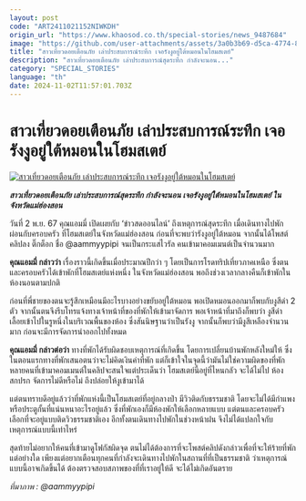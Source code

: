 ```yaml
---
layout: post
code: "ART2411021152NIWKDH"
origin_url: "https://www.khaosod.co.th/special-stories/news_9487684"
image: "https://github.com/user-attachments/assets/3a0b3b69-d5ca-4774-887e-2d052c75504e"
title: "สาวเที่ยวดอยเตือนภัย เล่าประสบการณ์ระทึก เจอรังงูอยู่ใต้หมอนในโฮมสเตย์"
description: "สาวเที่ยวดอยเตือนภัย เล่าประสบการณ์สุดระทึก กำลังจะนอน..."
category: "SPECIAL_STORIES"
language: "th"
date: 2024-11-02T11:57:01.703Z
---
```


# สาวเที่ยวดอยเตือนภัย เล่าประสบการณ์ระทึก เจอรังงูอยู่ใต้หมอนในโฮมสเตย์

[![สาวเที่ยวดอยเตือนภัย เล่าประสบการณ์ระทึก เจอรังงูอยู่ใต้หมอนในโฮมสเตย์](https://www.khaosod.co.th/wpapp/uploads/2024/11/aammyypipi.jpg "สาวเที่ยวดอยเตือนภัย เล่าประสบการณ์ระทึก เจอรังงูอยู่ใต้หมอนในโฮมสเตย์")](https://www.khaosod.co.th/wpapp/uploads/2024/11/aammyypipi.jpg)

_**สาวเที่ยวดอยเตือนภัย เล่าประสบการณ์สุดระทึก กำลังจะนอน เจอรังงูอยู่ใต้หมอนในโฮมสเตย์ ในจังหวัดแม่ฮ่องสอน**_

วันที่ 2 พ.ย. 67 คุณแอมมี่ เปิดเผยกับ ‘ข่าวสดออนไลน์’ ถึงเหตุการณ์สุดระทึก เมื่อเดินทางไปพักผ่อนกับครอบครัว ที่โฮมสเตย์ในจังหวัดแม่ฮ่องสอน ก่อนที่จะพบว่ารังงูอยู่ใต้หมอน จากนั้นได้โพสต์คลิปลง ติ๊กต็อก ชื่อ @aammyypipi จนเป็นกระแสไวรัล คนเข้ามาคอมเมนต์เป็นจำนวนมาก

**คุณแอมมี่ กล่าวว่า** เรื่องราวนี้เกิดขึ้นเมื่อประมาณปีกว่า ๆ โดยเป็นการโรดทริปเที่ยวภาคเหนือ ซึ่งตนและครอบครัวได้เข้าพักที่โฮมสเตย์แห่งหนึ่ง ในจังหวัดแม่ฮ่องสอน พอถึงช่วงเวลากลางคืนก็เข้าพักในห้องนอนตามปกติ

ก่อนที่พี่ชายของตนจะรู้สึกเหมือนมีอะไรบางอย่างขยับอยู่ใต้หมอน พอเปิดหมอนออกมาก็พบกับงูสีดำ 2 ตัว จากนั้นตนจึงรีบโทรแจ้งทางเจ้าหน้าที่ของที่พักให้เข้ามาจัดการ พอเจ้าหน้าที่มาถึงก็พบว่า งูสีดำเลื้อยเข้าไปในรูหนึ่งในบริเวณพื้นของห้อง ซึ่งสันนิษฐานว่าเป็นรังงู จากนั้นก็พบว่ามีงูสีเหลืองจำนวนมาก ก่อนจะมีการจัดการนำออกไปทั้งหมด

**คุณแอมมี่ กล่าวต่อว่า** ทางที่พักได้รับผิดชอบเหตุการณ์ที่เกิดขึ้น โดยการเปลี่ยนบ้านพักหลังใหม่ให้ ซึ่งในตอนแรกทางที่พักเสนอตนว่าจะไม่คิดเงินค่าที่พัก แต่ก็เข้าใจในจุดนี้ว่ามันไม่ใช่ความผิดของที่พัก หลายคนที่เข้ามาคอมเมนต์ในคลิปจะสนใจแต่ประเด็นว่า โฮมสเตย์นี้อยู่ที่ไหนกลัว จะได้ไม่ไป ห้องสกปรก จัดการไม่ดีหรือไม่ ถึงปล่อยให้งูเข้ามาได้

แต่ตนทราบดีอยู่แล้วว่าที่พักแห่งนี้เป็นโฮมสเตย์ที่อยู่กลางป่า มีวิวติดกับธรรมชาติ โดยจะไม่ได้มีกำแพงหรือประตูกั้นที่แน่นหนาอะไรอยู่แล้ว ซึ่งที่พักเองก็มีห้องพักให้เลือกหลายแบบ แต่ตนและครอบครัวเลือกที่จะอยู่แบบติดวิวธรรมชาติเอง อีกทั้งตนเดินทางไปพักในช่วงหน้าฝน จึงไม่ได้แปลกใจกับเหตุการณ์แบบนี้เท่าไหร่

สุดท้ายไม่อยากให้คนที่เข้ามาดูโฟกัสผิดจุด ตนไม่ได้ต้องการที่จะโพสต์คลิปดังกล่าวเพื่อที่จะให้ร้ายที่พักแต่อย่างใด เพียงแต่อยากเตือนทุกคนที่กำลังจะเดินทางไปพักในสถานที่ที่เป็นธรรมชาติ ว่าเหตุการณ์แบบนี้อาจเกิดขึ้นได้ ต้องตรวจสอบสภาพของที่ที่เราอยู่ให้ดี จะได้ไม่เกิดอันตราย

_ที่มาภาพ : @aammyypipi_